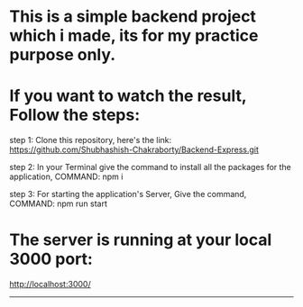 # This is a simple backend project which i made, its for my practice purpose only.

# If you want to watch the result, Follow the steps:

step 1: Clone this repository, here's the link: https://github.com/Shubhashish-Chakraborty/Backend-Express.git <br>

step 2: In your Terminal give the command to install all the packages for the application, COMMAND: npm i <br>

step 3: For starting the application's Server, Give the command, COMMAND: npm run start <br>

# The server is running at your local 3000 port:

<a href="http://localhost:3000/" target="_blank">http://localhost:3000/</a>



<hr>